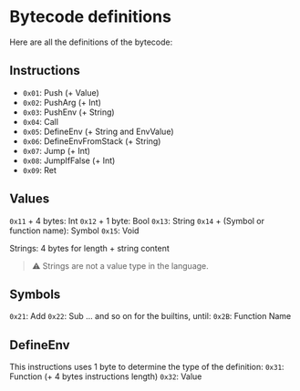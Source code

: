 # Bytecode definitions

Here are all the definitions of the bytecode:

## Instructions

- `0x01`: Push (+ Value)
- `0x02`: PushArg (+ Int)
- `0x03`: PushEnv (+ String)
- `0x04`: Call
- `0x05`: DefineEnv (+ String and EnvValue)
- `0x06`: DefineEnvFromStack (+ String)
- `0x07`: Jump (+ Int)
- `0x08`: JumpIfFalse (+ Int)
- `0x09`: Ret

## Values

`0x11` + 4 bytes: Int
`0x12` + 1 byte: Bool
`0x13`: String
`0x14` + (Symbol or function name): Symbol
`0x15`: Void

Strings: 4 bytes for length + string content

> :warning: Strings are not a value type in the language.

## Symbols
`0x21`: Add
`0x22`: Sub
... and so on for the builtins, until:
`0x2B`: Function Name

## DefineEnv

This instructions uses 1 byte to determine the type of the definition:
`0x31`: Function (+ 4 bytes instructions length)
`0x32`: Value
